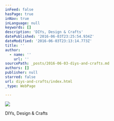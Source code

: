 ```yaml
---
inFeed: false
hasPage: true
inNav: true
inLanguage: null
keywords: []
description: 'DIYs, Design & Crafts'
datePublished: '2016-06-03T23:25:54.934Z'
dateModified: '2016-06-03T23:13:14.773Z'
title: ''
author:
  - name: ''
    url: ''
sourcePath: _posts/2016-06-03-diys-and-crafts.md
authors: []
publisher: null
starred: false
url: diys-and-crafts/index.html
_type: WebPage

---
```

![](https://the-grid-user-content.s3-us-west-2.amazonaws.com/e8b1a58c-73bf-44d4-92b4-eb6dde9cf691.jpg)

DIYs, Design & Crafts